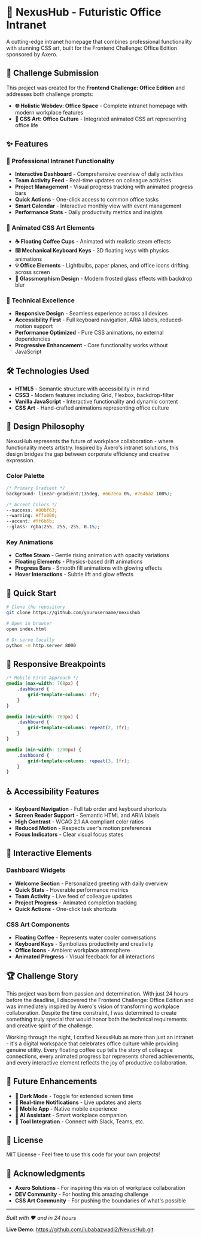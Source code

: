 # 🚀 NexusHub - Futuristic Office Intranet

A cutting-edge intranet homepage that combines professional functionality with stunning CSS art, built for the Frontend Challenge: Office Edition sponsored by Axero.

## 🎯 Challenge Submission

This project was created for the **Frontend Challenge: Office Edition** and addresses both challenge prompts:

- **🌐 Holistic Webdev: Office Space** - Complete intranet homepage with modern workplace features
- **🎨 CSS Art: Office Culture** - Integrated animated CSS art representing office life

## ✨ Features

### 🏢 Professional Intranet Functionality

- **Interactive Dashboard** - Comprehensive overview of daily activities
- **Team Activity Feed** - Real-time updates on colleague activities
- **Project Management** - Visual progress tracking with animated progress bars
- **Quick Actions** - One-click access to common office tasks
- **Smart Calendar** - Interactive monthly view with event management
- **Performance Stats** - Daily productivity metrics and insights

### 🎨 Animated CSS Art Elements

- **☕ Floating Coffee Cups** - Animated with realistic steam effects
- **⌨️ Mechanical Keyboard Keys** - 3D floating keys with physics animations
- **💡 Office Elements** - Lightbulbs, paper planes, and office icons drifting across screen
- **🌟 Glassmorphism Design** - Modern frosted glass effects with backdrop blur

### 🚀 Technical Excellence

- **Responsive Design** - Seamless experience across all devices
- **Accessibility First** - Full keyboard navigation, ARIA labels, reduced-motion support
- **Performance Optimized** - Pure CSS animations, no external dependencies
- **Progressive Enhancement** - Core functionality works without JavaScript

## 🛠️ Technologies Used

- **HTML5** - Semantic structure with accessibility in mind
- **CSS3** - Modern features including Grid, Flexbox, backdrop-filter
- **Vanilla JavaScript** - Interactive functionality and dynamic content
- **CSS Art** - Hand-crafted animations representing office culture

## 🎨 Design Philosophy

NexusHub represents the future of workplace collaboration - where functionality meets artistry. Inspired by Axero's intranet solutions, this design bridges the gap between corporate efficiency and creative expression.

### Color Palette

```css
/* Primary Gradient */
background: linear-gradient(135deg, #667eea 0%, #764ba2 100%);

/* Accent Colors */
--success: #00bf63;
--warning: #ffa000;
--accent: #ff6b6b;
--glass: rgba(255, 255, 255, 0.15);
```

### Key Animations

- **Coffee Steam** - Gentle rising animation with opacity variations
- **Floating Elements** - Physics-based drift animations
- **Progress Bars** - Smooth fill animations with glowing effects
- **Hover Interactions** - Subtle lift and glow effects

## 🚀 Quick Start

```bash
# Clone the repository
git clone https://github.com/yourusername/nexushub

# Open in browser
open index.html

# Or serve locally
python -m http.server 8000
```

## 📱 Responsive Breakpoints

```css
/* Mobile First Approach */
@media (max-width: 768px) {
	.dashboard {
		grid-template-columns: 1fr;
	}
}

@media (min-width: 769px) {
	.dashboard {
		grid-template-columns: repeat(2, 1fr);
	}
}

@media (min-width: 1200px) {
	.dashboard {
		grid-template-columns: repeat(3, 1fr);
	}
}
```

## ♿ Accessibility Features

- **Keyboard Navigation** - Full tab order and keyboard shortcuts
- **Screen Reader Support** - Semantic HTML and ARIA labels
- **High Contrast** - WCAG 2.1 AA compliant color ratios
- **Reduced Motion** - Respects user's motion preferences
- **Focus Indicators** - Clear visual focus states

## 🎯 Interactive Elements

### Dashboard Widgets

- **Welcome Section** - Personalized greeting with daily overview
- **Quick Stats** - Hoverable performance metrics
- **Team Activity** - Live feed of colleague updates
- **Project Progress** - Animated completion tracking
- **Quick Actions** - One-click task shortcuts

### CSS Art Components

- **Floating Coffee** - Represents water cooler conversations
- **Keyboard Keys** - Symbolizes productivity and creativity
- **Office Icons** - Ambient workplace atmosphere
- **Animated Progress** - Visual feedback for all interactions

## 🏆 Challenge Story

This project was born from passion and determination. With just 24 hours before the deadline, I discovered the Frontend Challenge: Office Edition and was immediately inspired by Axero's vision of transforming workplace collaboration. Despite the time constraint, I was determined to create something truly special that would honor both the technical requirements and creative spirit of the challenge.

Working through the night, I crafted NexusHub as more than just an intranet - it's a digital workspace that celebrates office culture while providing genuine utility. Every floating coffee cup tells the story of colleague connections, every animated progress bar represents shared achievements, and every interactive element reflects the joy of productive collaboration.

## 🔮 Future Enhancements

- **🌙 Dark Mode** - Toggle for extended screen time
- **🔔 Real-time Notifications** - Live updates and alerts
- **📱 Mobile App** - Native mobile experience
- **🤖 AI Assistant** - Smart workplace companion
- **🔗 Tool Integration** - Connect with Slack, Teams, etc.

## 📄 License

MIT License - Feel free to use this code for your own projects!

## 🙏 Acknowledgments

- **Axero Solutions** - For inspiring this vision of workplace collaboration
- **DEV Community** - For hosting this amazing challenge
- **CSS Art Community** - For pushing the boundaries of what's possible

---

_Built with ❤️ and in 24 hours_

**Live Demo**: https://github.com/lubabazwadi2/NexusHub.git
